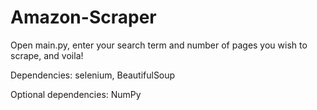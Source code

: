 # Amazon-Scraper

Open main.py, enter your search term and number of pages you wish to scrape, and voila!

Dependencies: selenium, BeautifulSoup

Optional dependencies: NumPy
